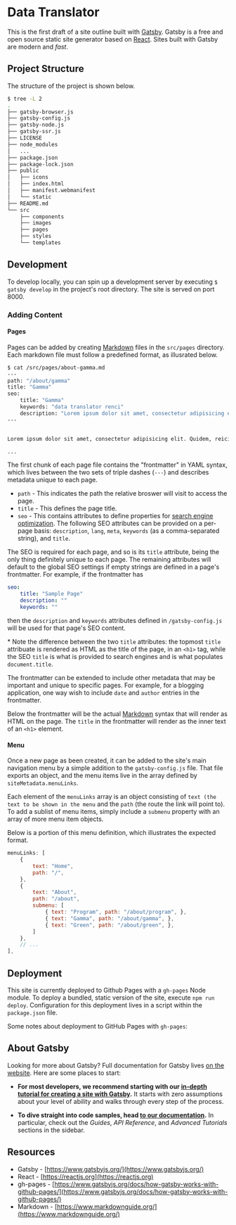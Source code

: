 # Data Translator

This is the first draft of a site outline built with [Gatsby](https://www.gatsbyjs.org). Gatsby is a free and open source static site generator based on [React](https://reactjs.org). Sites built with Gatsby are modern and _fast_.

## Project Structure

The structure of the project is shown below.

```bash
$ tree -L 2
.
├── gatsby-browser.js
├── gatsby-config.js
├── gatsby-node.js
├── gatsby-ssr.js
├── LICENSE
├── node_modules
│   ...
├── package.json
├── package-lock.json
├── public
│   ├── icons
│   ├── index.html
│   ├── manifest.webmanifest
│   └── static
├── README.md
└── src
    ├── components
    ├── images
    ├── pages
    ├── styles
    └── templates
```

## Development

To develop locally, you can spin up a development server by executing `$ gatsby develop` in the project's root directory. The site is served on port 8000.

### Adding Content

#### Pages

Pages can be added by creating [Markdown](https://www.markdownguide.org/cheat-sheet/) files in the `src/pages` directory. Each markdown file must follow a predefined format, as illusrated below.

```bash
$ cat /src/pages/about-gamma.md
---
path: "/about/gamma"
title: "Gamma"
seo:
    title: "Gamma"
    keywords: "data translator renci"
    description: "Lorem ipsum dolor sit amet, consectetur adipisicing elit. Veritatis, porro!"
---


Lorem ipsum dolor sit amet, consectetur adipisicing elit. Quidem, reiciendis minus, perspiciatis aut eligendi blanditiis esse nobis magnam qui, quam expedita odit, natus temporibus aliquam consequatur porro reprehenderit odio asperiores.

...
```

The first chunk of each page file contains the "frontmatter" in YAML syntax, which lives between the two sets of triple dashes (`---`) and describes metadata unique to each page.

- `path` - This indicates the path the relative broswer will visit to access the page.
- `title` - This defines the page title.
- `seo` - This contains attributes to define properties for [search engine optimization](https://moz.com/beginners-guide-to-seo). The following SEO attributes can be provided on a per-page basis: `description`, `lang`, `meta`, `keywords` (as a comma-separated string), and `title`.

The SEO is required for each page, and so is its `title` attribute, being the only thing definitely unique to each page. The remaining attributes will default to the global SEO settings if empty strings are defined in a page's frontmatter. For example, if the frontmatter has

```yaml
seo:
    title: "Sample Page"
    description: ""
    keywords: ""
```

then the `description` and `keywords` attributes defined in `/gatsby-config.js` will be used for that page's SEO content.

\* Note the difference between the two `title` attributes: the topmost `title` attribuate is rendered as HTML as the title of the page, in an `<h1>` tag, while the SEO `title` is what is provided to search engines and is what populates `document.title`. 

The frontmatter can be extended to include other metadata that may be important and unique to specific pages. For example, for a blogging application, one way wish to include `date` and `author` entries in the frontmatter.

Below the frontmatter will be the actual [Markdown](https://www.markdownguide.org/cheat-sheet/) syntax that will render as HTML on the page. The `title` in the frontmatter will render as the inner text of an `<h1>` element.

#### Menu

Once a new page as been created, it can be added to the site's main navigation menu by a simple addition to the `gatsby-config.js` file. That file exports an object, and the menu items live in the array defined by `siteMetadata.menuLinks`.

Each element of the `menuLinks` array is an object consisting of `text (the text to be shown in the menu` and the `path` (the route the link will point to). To add a sublist of menu items, simply include a `submenu` property with an array of more menu item objects.

Below is a portion of this menu definition, which illustrates the expected format.

```javascript
menuLinks: [
    {
        text: "Home",
        path: "/",
    },
    {
        text: "About",
        path: "/about",
        submenu: [
            { text: "Program", path: "/about/program", },
            { text: "Gamma", path: "/about/gamma", },
            { text: "Green", path: "/about/green", },
        ]
    },
    // ...
],
```

## Deployment

This site is currently deployed to Github Pages with a `gh-pages` Node module. To deploy a bundled, static version of the site, execute `npm run deploy`. Configuration for this deployment lives in a script within the `package.json` file.

Some notes about deployment to GitHub Pages with `gh-pages`: 

## About Gatsby

Looking for more about Gatsby? Full documentation for Gatsby lives [on the website](https://www.gatsbyjs.org/). Here are some places to start:

- **For most developers, we recommend starting with our [in-depth tutorial for creating a site with Gatsby](https://www.gatsbyjs.org/tutorial/).** It starts with zero assumptions about your level of ability and walks through every step of the process.

- **To dive straight into code samples, head [to our documentation](https://www.gatsbyjs.org/docs/).** In particular, check out the _Guides_, _API Reference_, and _Advanced Tutorials_ sections in the sidebar.

## Resources

- Gatsby - [https://www.gatsbyjs.org/](https://www.gatsbyjs.org/)
- React - [https://reactjs.org](https://reactjs.org)
- gh-pages - [https://www.gatsbyjs.org/docs/how-gatsby-works-with-github-pages/](https://www.gatsbyjs.org/docs/how-gatsby-works-with-github-pages/)
- Markdown - [https://www.markdownguide.org/](https://www.markdownguide.org/)